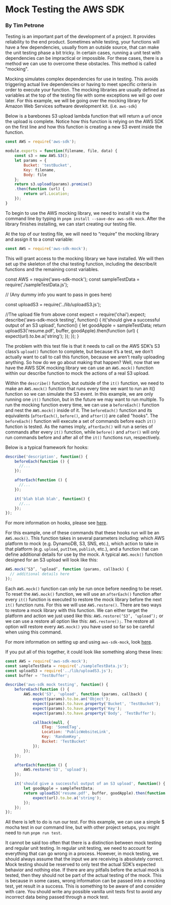 # Mock Testing the AWS SDK

### By Tim Petrone

Testing is an important part of the development of a project. It provides reliability to the end product. Sometimes while testing, your functions will have a few dependencies, usually from an outside source, that can make the unit testing phase a bit tricky. In certain cases, running a unit test with dependencies can be impractical or impossible. For these cases, there is a method we can use to overcome these obstacles. This method is called "mocking".

Mocking simulates complex dependencies for use in testing. This avoids triggering actual live dependencies or having to meet specific criteria in order to execute your function. The mocking libraries are usually defined as variables at the top of the testing file with some exceptions we will go over later. For this example, we will be going over the mocking library for Amazon Web Services software development kit. (i.e. `aws-sdk`)

Below is a barebones S3 upload lambda function that will return a url once the upload is complete. Notice how this function is relying on the AWS SDK on the first line and how this function is creating a new S3 event inside the function.

```javascript
const AWS = require('aws-sdk');

module.exports = function(filename, file, data) {
    const s3 = new AWS.S3();
    let params = {
        Bucket: 'testBucket',
        Key: filename,
        Body: file
    };
    return s3.upload(params).promise()
    .then(function (url) {
        return url.Location;
    });
}
```

To begin to use the AWS mocking library, we need to install it via the command line by typing in `pnpm install --save-dev aws-sdk-mock`. After the library finishes installing, we can start creating our testing file.

At the top of our testing file, we will need to “require” the mocking library and assign it to a const variable:

```javascript
const AWS = require('aws-sdk-mock');
```

This will grant access to the mocking library we have installed. We will then set up the skeleton of the chai testing function, including the describe/it functions and the remaining const variables.

  const AWS = require('aws-sdk-mock');
  const sampleTestData = require('./sampleTestData.js');

  // (Any dummy info you want to pass in goes here)

  const uploadS3 = require('../lib/uploadS3.js');

  //The upload file from above
  const expect = require('chai').expect;
  describe('aws-sdk-mock testing', function() {
      it('should give a successful output of an S3 upload', function() {
          let goodApple = sampleTestData;
          return uploadS3('resume.pdf', buffer, goodApple).then(function (url) {
              expect(url).to.be.a('string');
          });
      });
  }

The problem with this test file is that it needs to call on the AWS SDK’s S3 class’s `upload()` function to complete, but because it’s a test, we don’t actually want to call to call this function, because we aren’t really uploading anything. So how do we go about making that happen? Well, now that we have the AWS SDK mocking library we can use an `AWS.mock()` function within our describe function to mock the actions of a real S3 upload.

Within the `describe()` function, but outside of the `it()` function, we need to make an `AWS.mock()` function that runs every time we want to run an it() function so we can simulate the S3 event. In this example, we are only running one `it()` function, but in the future we may want to run multiple. To run the mocking function every time, we can use a `beforeEach()` function and nest the `AWS.mock()` inside of it. The `beforeEach()` function and its equivalents (`afterEach()`, `before()`, and `after()`) are called "hooks". The `beforeEach()` function will execute a set of commands before each `it()` function is tested. As the names imply, `afterEach()` will run a series of commands after every `it()` function, while `before()` and `after()` will only run commands before and after all of the `it()` functions run, respectively.

Below is a typical framework for hooks:

```javascript
describe('description', function() {
    beforeEach(function () {
      //...
    });

    afterEach(function () {
      //...
    });

    it('blah blah blah', function() {
      //...
    });
});
```

For more information on hooks, please see [here](https://medium.com/@kanyang/hooks-in-mocha-87cb43baa91c).

For this example, one of these commands that these hooks run will be an `AWS.mock()`. This function takes in several parameters including: which AWS platform to mock (e.g. DynamoDB, S3, SNS, etc.), which action to take in that platform (e.g. `upload`, `putItem`, `publish`, etc.), and a function that can define additional details for use by the mock. A typical `AWS.mock()` function designed for an S3 upload will look like this:

```javascript
AWS.mock(‘S3’, ‘upload’, function (params, callback) {
  // additional details here
});
```

Each `AWS.mock()` function can only be run once before needing to be reset. To reset the `AWS.mock()` function, we will use an `afterEach()` function after every `it()` function is executed to restore the mock library before the next `it()` function runs. For this we will use `AWS.restore()`. There are two ways to restore a mock library with this function. We can either target the platform and action we just used like this: `AWS.restore(‘S3’, ‘upload’);` or we can use a restore all option like this: `AWS.restore();`. The restore all option will restore every `AWS.mock()` you have used so far so be careful when using this command.

For more information on setting up and using `aws-sdk-mock`, look [here](https://github.com/dwyl/aws-sdk-mock).

If you put all of this together, it could look like something along these lines:

```javascript
const AWS = require('aws-sdk-mock');
const sampleTestData = require('./sampleTestData.js');
const uploadS3 = require('../lib/uploadS3.js');
const buffer = 'TestBuffer';

describe('aws-sdk mock testing', function() {
    beforeEach(function () {
        AWS.mock('S3', 'upload', function (params, callback) {
            expect(params).to.be.an('Object');
            expect(params).to.have.property('Bucket', 'TestBucket');
            expect(params).to.have.property('Key');
            expect(params).to.have.property('Body', 'TestBuffer');

            callback(null, {
                ETag: 'SomeETag',
                Location: 'PublicWebsiteLink',
                Key: 'RandomKey',
                Bucket: 'TestBucket'
            });
        });
    });

    afterEach(function () {
        AWS.restore('S3', 'upload');
    });

    it('should give a successful output of an S3 upload', function() {
        let goodApple = sampleTestData;
        return uploadS3('resume.pdf', buffer, goodApple).then(function (url) {
            expect(url).to.be.a('string');
        });
    });
});
```

All there is left to do is run our test. For this example, we can use a simple $ mocha test in our command line, but with other project setups, you might need to run `pnpm run test`.

It cannot be said too often that there is a distinction between mock testing and regular unit testing. In regular unit testing, we need to account for everything that can go wrong in a process. However, in mock testing, we should always assume that the input we are receiving is absolutely correct. Mock testing should be reserved to only test the actual SDK’s expected behavior and nothing else. If there are any pitfalls before the actual mock is tested, then they should not be part of the actual testing of the mock. This is because in some cases, wrong information can be passed into a mocking test, yet result in a success. This is something to be aware of and consider with care. You should write any possible vanilla unit tests first to avoid any incorrect data being passed through a mock test.
